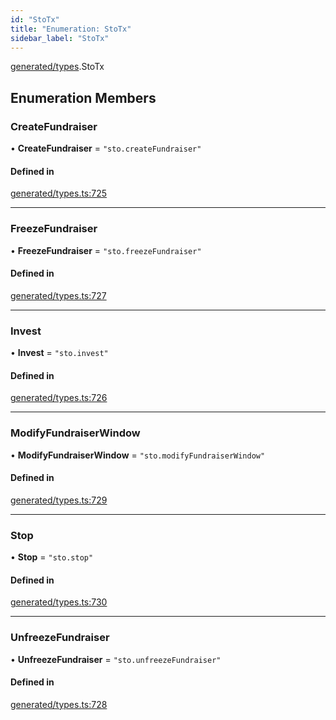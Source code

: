 ```yaml
---
id: "StoTx"
title: "Enumeration: StoTx"
sidebar_label: "StoTx"
---
```


[generated/types](../../../../modules/Generated/Types/Types.md).StoTx

## Enumeration Members

### CreateFundraiser

• **CreateFundraiser** = ``"sto.createFundraiser"``

#### Defined in

[generated/types.ts:725](https://github.com/PolymeshAssociation/polymesh-sdk/blob/0dbd0ebd0/src/generated/types.ts#L725)

___

### FreezeFundraiser

• **FreezeFundraiser** = ``"sto.freezeFundraiser"``

#### Defined in

[generated/types.ts:727](https://github.com/PolymeshAssociation/polymesh-sdk/blob/0dbd0ebd0/src/generated/types.ts#L727)

___

### Invest

• **Invest** = ``"sto.invest"``

#### Defined in

[generated/types.ts:726](https://github.com/PolymeshAssociation/polymesh-sdk/blob/0dbd0ebd0/src/generated/types.ts#L726)

___

### ModifyFundraiserWindow

• **ModifyFundraiserWindow** = ``"sto.modifyFundraiserWindow"``

#### Defined in

[generated/types.ts:729](https://github.com/PolymeshAssociation/polymesh-sdk/blob/0dbd0ebd0/src/generated/types.ts#L729)

___

### Stop

• **Stop** = ``"sto.stop"``

#### Defined in

[generated/types.ts:730](https://github.com/PolymeshAssociation/polymesh-sdk/blob/0dbd0ebd0/src/generated/types.ts#L730)

___

### UnfreezeFundraiser

• **UnfreezeFundraiser** = ``"sto.unfreezeFundraiser"``

#### Defined in

[generated/types.ts:728](https://github.com/PolymeshAssociation/polymesh-sdk/blob/0dbd0ebd0/src/generated/types.ts#L728)
